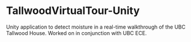 # TallwoodVirtualTour-Unity
Unity application to detect moisture in a real-time walkthrough of the UBC Tallwood House. Worked on in conjunction with UBC ECE.

